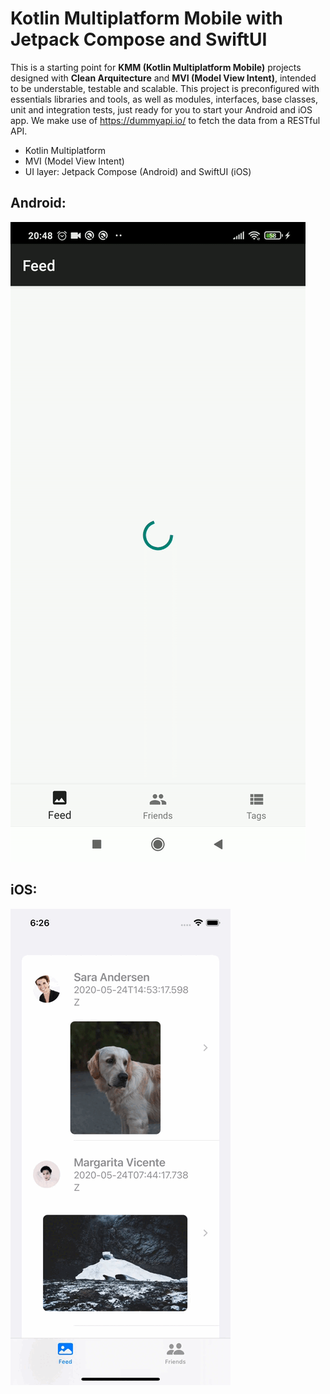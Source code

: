 # Kotlin Multiplatform Mobile with Jetpack Compose and SwiftUI

This is a starting point for **KMM (Kotlin Multiplatform Mobile)** projects designed with **Clean Arquitecture** and **MVI (Model View Intent)**, intended to be understable, testable and scalable. This project is preconfigured with essentials libraries and tools, as well as modules, interfaces, base classes, unit and integration tests, just ready for you to start your Android and iOS app. We make use of https://dummyapi.io/ to fetch the data from a RESTful API.

* Kotlin Multiplatform
* MVI (Model View Intent)
* UI layer: Jetpack Compose (Android) and SwiftUI (iOS)

## Android:
![Alt Text](demo.gif)

## iOS:
![Alt Text](demo-ios.gif)